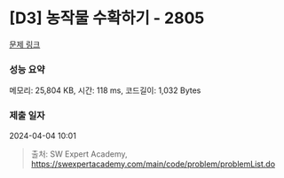 # [D3] 농작물 수확하기 - 2805 

[문제 링크](https://swexpertacademy.com/main/code/problem/problemDetail.do?contestProbId=AV7GLXqKAWYDFAXB) 

### 성능 요약

메모리: 25,804 KB, 시간: 118 ms, 코드길이: 1,032 Bytes

### 제출 일자

2024-04-04 10:01



> 출처: SW Expert Academy, https://swexpertacademy.com/main/code/problem/problemList.do